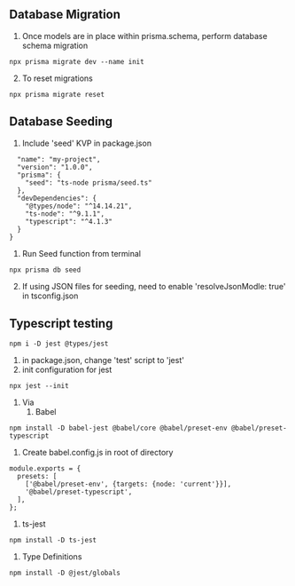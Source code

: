 ## Database Migration
1. Once models are in place within prisma.schema, perform database schema migration
```
npx prisma migrate dev --name init
```
2. To reset migrations
```
npx prisma migrate reset
```
## Database Seeding
1. Include 'seed' KVP in package.json
```{
  "name": "my-project",
  "version": "1.0.0",
  "prisma": {
    "seed": "ts-node prisma/seed.ts"
  },
  "devDependencies": {
    "@types/node": "^14.14.21",
    "ts-node": "^9.1.1",
    "typescript": "^4.1.3"
  }
}
```
1. Run Seed function from terminal
```
npx prisma db seed
```
2. If using JSON files for seeding, need to enable 'resolveJsonModle: true' in tsconfig.json
## Typescript testing
```
npm i -D jest @types/jest
```
1. in package.json, change 'test' script to 'jest'
2. init configuration for jest
```
npx jest --init
```
1. Via 
   1. Babel
  ```
  npm install -D babel-jest @babel/core @babel/preset-env @babel/preset-typescript
  ```
  1. Create babel.config.js in root of directory
  ```
  module.exports = {
    presets: [
      ['@babel/preset-env', {targets: {node: 'current'}}],
      '@babel/preset-typescript',
    ],
  };
  ```
 1. ts-jest
  ```
  npm install -D ts-jest
  ```
1. Type Definitions
  ```
  npm install -D @jest/globals
  ```


